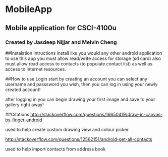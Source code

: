 # MobileApp
## Mobile application for CSCI-4100u
### Created by Jasdeep Nijjar and Melvin Cheng 

##Instalation Intructions
install like you would any other android application
to use this app you must allow read/write access for storage (sd card)
also must allow read access to contacts (to populate contact list)
as well as access to internet resources.

##How to use
Login start by creating an account you can select any username and passsword you wish,
then you can log in using your newly created account!

after logging in you can begin drawing your first image and save to your gallery right away!

##Citations 
http://stackoverflow.com/questions/16650419/draw-in-canvas-by-finger-android

used to help create custom drawing view and colour picker.

http://stackoverflow.com/questions/12562151/android-get-all-contacts

used to help import contacts from address book
